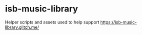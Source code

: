 # isb-music-library
Helper scripts and assets used to help support https://isb-music-library.glitch.me/
